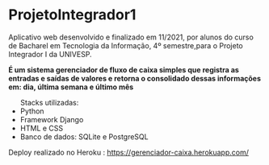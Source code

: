 # ProjetoIntegrador1
Aplicativo web desenvolvido e finalizado em 11/2021, por alunos do curso de Bacharel em Tecnologia da Informação, 4º semestre,para o Projeto Integrador I da UNIVESP.

<b>É um sistema gerenciador de fluxo de caixa simples
  que registra as entradas e saídas de valores 
  e retorna o consolidado dessas informações em: 
  dia, última semana e último mês</b>
  
  <ul>Stacks utilizadas:
    <li>Python
    <li>Framework Django
    <li>HTML e CSS
    <li>Banco de dados: SQLite e PostgreSQL
  </ul>
  
  Deploy realizado no Heroku : https://gerenciador-caixa.herokuapp.com/
